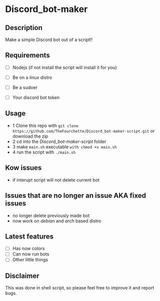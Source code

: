 # Discord_bot-maker

## Description
Make a simple Discord bot out of a script!!

## Requirements
* [ ] Nodejs (if not install the script will install it for you)
* [ ] Be on a *linux* distro
* [ ] Be a sudoer

* [ ] Your discord bot token

## Usage
- 1 Clone this repo with  ` git clone https://github.com/TheFourchette/Discord_bot-maker-script.git ` or download the zip
- 2 cd into the *Discord_bot-maker-script* folder
- 3 make `main.sh` executable `with chmod +x main.sh`
- 4 run the script with `./main.sh`


## Kow issues
- if interupt script will not delete current bot

## Issues that are no longer an issue AKA fixed issues
 - no longer delete previously made bot
 - now work on *debian* and *arch* based distro 

## Latest features
* [ ] Has now colors
* [ ] Can now run bots
* [ ] Other little things
 
## Disclaimer
This was done in shell script, so please feel free to improve it and report bugs.

